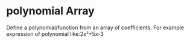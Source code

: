 # polynomial Array
Define a polynomial/function from an array of coefficients.
For example expression of polynomial like:2x²+5x-3























